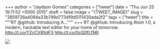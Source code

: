 
+++
author = "Jaydson Gomes"
categories = ["tweet"]
date = "Thu Jun 25 19:11:52 +0000 2015"
draft = false
image = "{TWEET_IMAGE}"
slug = "3859726a4084a33b749d7734f9d5111430ada2f2"
tags = ["tweet"]
title = """RT @github: Introducing A..."""
+++
RT @github: Introducing Atom 1.0, a modern, hackable text editor for your home of tomorrow. http://t.co/YZcCV8XdF3 http://t.co/0cQ0fLf56l

![](/images/tweet-media/614149024644485124-CIW_ybGUYAAZbNe.jpg)